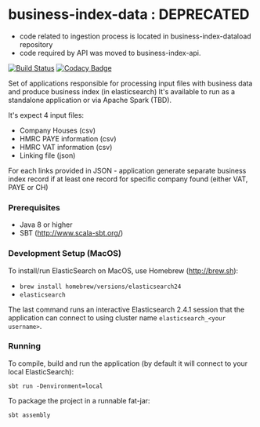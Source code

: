 # business-index-data : DEPRECATED

- code related to ingestion process is located in business-index-dataload repository
- code required by API was moved to business-index-api. 

[![Build Status](https://travis-ci.org/ONSdigital/business-index-data.svg?branch=master)](https://travis-ci.org/ONSdigital/business-index-data) [![Codacy Badge](https://api.codacy.com/project/badge/Grade/45803fabda2c4fac8aaf3bc081cbf129)](https://www.codacy.com/app/ONSDigital/business-index-data?utm_source=github.com&utm_medium=referral&utm_content=ONSdigital/business-index-data&utm_campaign=badger)

Set of applications responsible for processing input files with business data and produce business index (in elasticsearch)
It's available to run as a standalone application or via Apache Spark (TBD).

It's expect 4 input files:
* Company Houses (csv)
* HMRC PAYE information (csv)
* HMRC VAT information (csv)
* Linking file (json)

For each links provided in JSON - application generate separate business index record if at least one record for specific company found (either VAT, PAYE or CH)

### Prerequisites

* Java 8 or higher
* SBT (http://www.scala-sbt.org/)

### Development Setup (MacOS)

To install/run ElasticSearch on MacOS, use Homebrew (http://brew.sh):

- `brew install homebrew/versions/elasticsearch24`
- `elasticsearch`

The last command runs an interactive Elasticsearch 2.4.1 session that the application can connect to using cluster name
`elasticsearch_<your username>`.

### Running

To compile, build and run the application (by default it will connect to your local ElasticSearch):

```shell
sbt run -Denvironment=local
```

To package the project in a runnable fat-jar:

```shell
sbt assembly
```
